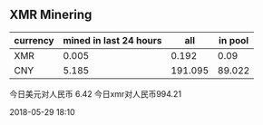 ## XMR Minering

|currency|mined in last 24 hours|all|in pool|
|---|---|---|---|
|XMR|0.005|0.192|0.09|
|CNY|5.185|191.095|89.022|

今日美元对人民币 6.42	今日xmr对人民币994.21


2018-05-29 18:10